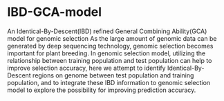 # IBD-GCA-model
An Identical-By-Descent(IBD) refined General Combining Ability(GCA) model for genomic selection
As the large amount of genomic data can be generated by deep sequencing technology, genomic selection becomes important for plant breeding. In genomic selection model, utilizing the relationship between training population and test population can help to improve selection accuracy, here we attempt to identify Identical-By-Descent regions on genome between test population and training population, and to integrate these IBD information to genomic selection model to explore the possibility for improving prediction accuracy.
